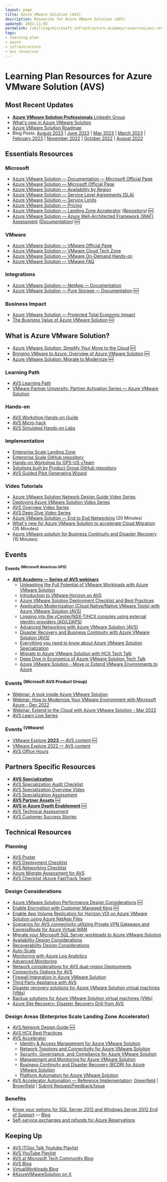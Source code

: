 ```yaml
---
layout: page
title: Azure VMware Solution (AVS)
description: Resources for Azure VMware Solution (AVS)
updated: 2023-11-03
permalink: /skilling/microsoft-infrastructure-academy/resources/avs-resources
tags: 
- learning plan
- azure
- infrastructure
- avs resources
---
```


# Learning Plan Resources for Azure VMware Solution (AVS)

## Most Recent Updates
* [**Azure VMware Solution Professionals** LinkedIn Group](https://aka.ms/AVSPros)
* [What's new in Azure VMware Solution](https://aka.ms/AVSUpdates)
* [Azure VMware Solution Roadmap](https://aka.ms/avsroadmap)
* Blog Posts: [August 2023](https://techcommunity.microsoft.com/t5/azure-migration-and/announcing-new-enhancements-for-azure-vmware-solution/ba-p/3906272)
 | [June 2023](https://techcommunity.microsoft.com/t5/azure-migration-and/azure-vmware-solution-june-2023-what-s-new-update/ba-p/3843932)
 | [May 2023](https://techcommunity.microsoft.com/t5/azure-migration-and/azure-vmware-solution-may-2023-what-s-new-update/ba-p/3815569)
 | [March 2023](https://techcommunity.microsoft.com/t5/azure-migration-and/azure-vmware-solution-march-2023-what-s-new-update/ba-p/3766739)
 | [February 2023](https://techcommunity.microsoft.com/t5/azure-migration-and/azure-vmware-solution-february-2023-what-s-new-update/ba-p/3734890)
 | [November 2022](https://azure.microsoft.com/blog/announcing-more-azure-vmware-solution-enhancements/)
 | [October 2022](https://techcommunity.microsoft.com/t5/azure-migration-and/what-s-new-in-azure-vmware-solution-october-2022/ba-p/3645077)
 | [August 2022](https://azure.microsoft.com/blog/announcing-new-enhancements-for-azure-vmware-solution/)

## Essentials Resources

### Microsoft
* [Azure VMware Solution — Documentation — Microsoft Official Page](https://learn.microsoft.com/azure/azure-vmware/)
* [Azure VMware Solution — Microsoft Official Page](https://azure.microsoft.com/services/azure-vmware/)
* [Azure VMware Solution — Availability by Region](https://azure.microsoft.com/global-infrastructure/services/?products=azure-vmware&regions=all)
* [Azure VMware Solution — Service Level Agreements (SLA)](https://azure.microsoft.com/support/legal/sla/azure-vmware/v1_1/)
* [Azure VMware Solution — Service Limits](https://learn.microsoft.com/azure/azure-resource-manager/management/azure-subscription-service-limits#azure-vmware-solution-limits)
* [Azure VMware Solution — Pricing](https://azure.microsoft.com/pricing/details/azure-vmware/)
* [Azure VMware Solution — Landing Zone Accelerator](https://aka.ms/avsaccelerator) *([Repository](https://aka.ms/avsacceleratorautomation))* 🆕
* [Azure VMware Solution — Azure Well-Architected Framework (WAF) Assessment](https://aka.ms/avswaf) *([Documentation](https://aka.ms/avswafdocs))* 🆕

### VMware
* [Azure VMware Solution — VMware Official Page](https://cloud.vmware.com/azure-vmware-solution)
* [Azure VMware Solution — VMware Cloud Tech Zone](https://vmc.techzone.vmware.com/azure-vmware-solution)
* [Azure VMware Solution — VMware On-Demand Hands-on](https://aka.ms/AVSHOL)
* [Azure VMware Solution — VMware FAQ](https://www.vmware.com/content/dam/digitalmarketing/vmware/en/pdf/partners/vmw-faq-temp.pdf)

### Integrations
* [Azure VMware Solution — NetApp — Documentation](https://docs.netapp.com/us-en/netapp-solutions/ehc/azure/index.html)
* [Azure VMware Solution — Pure Storage — Documentation](https://www.purestorage.com/solutions/cloud/azure-vmware.html) 🆕

### Business Impact
* [Azure VMware Solution — Projected Total Economic Impact](https://aka.ms/AVSTEIReport)
* [The Business Value of Azure VMware Solution](https://aka.ms/AVSBVS) 🆕

## What is Azure VMware Solution?
* [Azure VMware Solution: Simplify Your Move to the Cloud](https://www.youtube.com/watch?v=otvdGHeO5xI) 🆕
* [Bringing VMware to Azure: Overview of Azure VMware Solution](https://www.youtube.com/watch?v=VaF-f4DgK2s) 🆕
* [Azure VMware Solution: Migrate to Modernize](https://www.microsoft.com/videoplayer/embed/RW10Z02) 🆕

### Learning Path
* [AVS Learning Path](https://aka.ms/avslearn)
* [VMware Partner University: Partner Activation Series — Azure VMware Solution](https://partneruniversity.vmware.com/site/program.do?dispatch=showCourseSession&id=f0b0e6cf-03f0-11ec-8643-0cc47adeb5f8)

### Hands-on
* [AVS Workshop Hands-on Guide](https://aka.ms/AVSHub)
* [AVS Micro-hack](https://aka.ms/AVSMicroHack)
* [AVS Simulated Hands-on Labs](https://aka.ms/AVSHOL)

### Implementation
* [Enterprise Scale Landing Zone](https://aka.ms/AVSEnterpriseScale)
* [Enterprise Scale GitHub repository](https://aka.ms/AVSEnterpriseScaleRepo)
* [Hands-on Workshop by GPS-US vTeam](https://aka.ms/AVSHub)
* [Solutions built by Product Group GitHub repository](https://github.com/Azure/azure-vmware-solution)
* [AVS Guided Pilot Generating Wizard](https://aka.ms/avsguidedpilot)

### Video Tutorials
* [Azure VMware Solution Network Design Guide Video Series](https://www.youtube.com/playlist?list=PLjt5SKzX1iI-pevOBGUg9L7dNZv6N7_9g)
* [Deploying Azure VMware Solution Video Series](https://vmc.techzone.vmware.com/deploying-azure-vmware-solution)
* [AVS Overview Video Series](https://aka.ms/AVSTechOverview)
* [AVS Deep Dive Video Series](https://aka.ms/AVSDeepDive)
* [Azure VMware Solution — End to End Networking](https://www.youtube.com/watch?v=6_LYsYicacs) (20 Minutes)
* [What's new for Azure VMware Solution to accelerate Cloud Migration](https://www.youtube.com/watch?v=k0UaEqgTPdo&t=733s) (35 Minutes)
* [Azure VMware solution for Business Continuity and Disaster Recovery](https://www.youtube.com/watch?v=rhTgVqR4pps) (15 Minutes)


## Events

#### Events <sup>(Microsoft Americas GPS)</sup>
* [**AVS Academy — Series of AVS webinars**](https://aka.ms/AVSacademy)
  * [Unleashing the Full Potential of VMware Workloads with Azure VMware Solution](https://msuspartners.eventbuilder.com/event/70967?source=AVSAcademy)
  * [Introduction to VMware Horizon on AVS](https://msuspartners.eventbuilder.com/event/71309?source=AVSAcademy)
  * [Azure VMware Solution Deployment Checklist and Best Practices](https://msuspartners.eventbuilder.com/event/69755?source=AVSAcademy)
  * [Application Modernization (Cloud Native/Native VMware Tools) with Azure VMware Solution (AVS)](https://msuspartners.eventbuilder.com/event/63837?source=AVSAcademy)
  * [Logging into the vCenter/NSX-T/HCX consoles using external identity providers (AD/LDAPS)](https://msuspartners.eventbuilder.com/event/68299?source=AVSAcademy)
  * [Advanced Networking with Azure VMware Solution (AVS)](https://msuspartners.eventbuilder.com/event/63836?source=AVSAcademy)
  * [Disaster Recovery and Business Continuity with Azure VMware Solution (AVS)](https://msuspartners.eventbuilder.com/event/63835?source=AVSAcademy)
  * [Everything you need to know about Azure VMware Solution Specialization](https://msuspartners.eventbuilder.com/event/65447?source=AVSAcademy)
  * [Migrate to Azure VMware Solution with HCX Tech Talk](https://msuspartners.eventbuilder.com/event/62040?source=AVSAcademy)
  * [Deep Dive in Economics of Azure VMware Solution Tech Talk](https://msuspartners.eventbuilder.com/event/55981?source=AVSAcademy)
  * [Azure VMware Solution - Move or Extend VMware Environments to Azure](https://msuspartners.eventbuilder.com/event/40430)

### Events <sup>(Microsoft AVS Product Group)</sup>
* [Webinar: A look inside Azure VMware Solution](https://info.microsoft.com/ww-landing-get-started-with-azure-vmware-solution-a-look-inside.html?lcid=en-us)
* [Webinar: How to Modernize Your VMware Environment with Microsoft Azure - Dec 2022](https://aka.ms/AVS-Webinar22)
* [Webinar: Extend to the Cloud with Azure VMware Solution - Mar 2022](https://aka.ms/AzureVMwareSolution2022)
* [AVS Learn Live Series](https://aka.ms/learnlive-run-vmware-workloads-azure-vmware-solution)

### Events <sup>(VMware)</sup>
* [VMware Explore **2023** — AVS content](https://www.vmware.com/explore/video-library/search.html#product=%22Azure%20VMware%20Solution%22&year=2023) 🆕
* [VMware Explore 2022 — AVS content](https://www.vmware.com/explore/video-library/search.html#product=%22Azure%20VMware%20Solution%22&year=2022)
* [AVS Office Hours](https://aka.ms/AVSOfficeHours)

## Partners Specific Resources
* [**AVS Specialization**](https://aka.ms/AVSSpecial)
* [AVS Specialization Audit Checklist](https://aka.ms/AVSAdvSpecAudit)
* [AVS Specialization Overview Video](https://aka.ms/AVSAdvSpecVideo)
* [AVS Specialization Assessment](https://aka.ms/AVSAdvSpecAssess)
* [**AVS Partner Assets**](https://aka.ms/AVSPartnerAssets) 🆕
* [**AVS in Azure Depth Enablement**](https://aka.ms/partner/azurevc) 🆕
* [AVS Technical Assessment](https://partner.microsoft.com/en-nl/asset/collection/azure-vmware-solution-avs-technical-assessment#/)
* [AVS Customer Success Stories](https://aka.ms/AVSCustomerSuccess)

## Technical Resources

### Planning 
* [AVS Poster](https://www.vmware.com/content/dam/digitalmarketing/vmware/en/pdf/docs/vmw-avs-logical-design-deployment-connectivity.pdf)
* [AVS Deployment Checklist](https://learn.microsoft.com/azure/azure-vmware/production-ready-deployment-steps)
* [AVS Networking Checklist](https://learn.microsoft.com/azure/azure-vmware/tutorial-network-checklist)
* [Azure Migrate Assessment for AVS](https://learn.microsoft.com/azure/migrate/how-to-create-azure-vmware-solution-assessment)
* [AVS Checklist (Azure FastTrack Team)](https://aka.ms/avschecklists)

### Design Considerations
* [Azure VMware Solution Performance Design Considerations](https://techcommunity.microsoft.com/t5/azure-migration-and/azure-vmware-solution-performance-design-considerations/ba-p/3903291) 🆕
* [Enable Encryption with Customer Managed Keys](https://techcommunity.microsoft.com/t5/azure-migration-and/customer-managed-keys-for-azure-vmware-solution/ba-p/3762931) 🆕
* [Enable App Volume Replication for Horizon VDI on Azure VMware Solution using Azure NetApp Files](https://techcommunity.microsoft.com/t5/azure-migration-and/enable-app-volume-replication-for-horizon-vdi-on-azure-vmware/ba-p/3798178)
* [Scenarios for AVS connectivity utilizing Private VPN Gateways and ExpressRoute for Azure Virtual WAN](https://techcommunity.microsoft.com/t5/fasttrack-for-azure/scenarios-for-avs-connectivity-utilizing-private-vpn-gateways/ba-p/3831493)
* [Migrate your Microsoft SQL Server workloads to Azure VMware Solution](https://techcommunity.microsoft.com/t5/azure-migration-and/migrate-your-microsoft-sql-server-workloads-to-azure-vmware/ba-p/3776447)
* [Availability Design Considerations](https://techcommunity.microsoft.com/t5/azure-migration-and/azure-vmware-solution-availability-design-considerations/ba-p/3682915)
* [Recoverability Design Considerations](https://techcommunity.microsoft.com/t5/azure-migration-and/azure-vmware-solution-recoverability-design-considerations/ba-p/3746509)
* [Auto-Scale](https://techcommunity.microsoft.com/t5/azure-migration-and/azure-vmware-solution-auto-scale/ba-p/3690186)
* [Monitoring with Azure Log Analytics](https://techcommunity.microsoft.com/t5/azure-migration-and/monitoring-azure-vmware-solution-with-log-analytics/ba-p/3720515)
* [Advanced Monitoring](https://techcommunity.microsoft.com/t5/azure-migration-and/azure-vmware-solution-advanced-monitoring/ba-p/3686560)
* [Network considerations for AVS dual-region Deployments](https://github.com/Azure/Enterprise-Scale-for-AVS/blob/main/BrownField/Networking/Concepts/Connectivity-Multi-region/dual-region-hub-spoke.md)
* [Connectivity Options for AVS](https://github.com/Azure/Enterprise-Scale-for-AVS/blob/main/BrownField/Networking/Concepts/Connectivity-Single-region/Implementation-Options.md)
* [Firewall Integration in Azure VMware Solution](https://techcommunity.microsoft.com/t5/azure-migration-and/firewall-integration-in-azure-vmware-solution/ba-p/2254961)
* [Third Party Appliance with AVS](https://techcommunity.microsoft.com/t5/azure-migration/azure-vmware-solution-avs-connecting-3rd-party-networking-and/ba-p/1524297)
* [Disaster recovery solutions for Azure VMware Solution virtual machines (VMs)](https://learn.microsoft.com/azure/azure-vmware/ecosystem-disaster-recovery-vms)
* [Backup solutions for Azure VMware Solution virtual machines (VMs)](https://learn.microsoft.com/azure/azure-vmware/ecosystem-back-up-vms)
* [Azure Site Recovery: Disaster Recovery Drill from AVS](https://learn.microsoft.com/azure/site-recovery/avs-tutorial-dr-drill-azure)

### Design Areas (Enterprise Scale Landing Zone Accelerator)
* [AVS Network Design Guide](https://aka.ms/avs-design-basics) 🆕
* [AVS HCX Best Practices](https://aka.ms/AVSHCX)
* [AVS Accelerator](https://aka.ms/AVSAccelerator)
  * [Identity & Access Management for Azure VMware Solution](https://learn.microsoft.com/azure/cloud-adoption-framework/scenarios/azure-vmware/eslz-identity-and-access-management)
  * [Network Topology and Connectivity for Azure VMware Solution](https://learn.microsoft.com/azure/cloud-adoption-framework/scenarios/azure-vmware/eslz-network-topology-connectivity)
  * [Security, Governance, and Compliance for Azure VMware Solution](https://learn.microsoft.com/azure/cloud-adoption-framework/scenarios/azure-vmware/eslz-security-governance-and-compliance)
  * [Management and Monitoring for Azure VMware Solution](https://learn.microsoft.com/azure/cloud-adoption-framework/scenarios/azure-vmware/eslz-management-and-monitoring)
  * [Business Continuity and Disaster Recovery (BCDR) for Azure VMware Solution](https://learn.microsoft.com/azure/cloud-adoption-framework/scenarios/azure-vmware/eslz-business-continuity-and-disaster-recovery)
  * [Platform Automation for Azure VMware Solution](https://learn.microsoft.com/azure/cloud-adoption-framework/scenarios/azure-vmware/eslz-platform-automation-and-devops)
* [AVS Accelerator Automation — Reference Implementation](https://aka.ms/avsacceleratorautomation): [Greenfield](https://github.com/Azure/Enterprise-Scale-for-AVS/tree/main/AVS-Landing-Zone/GreenField) | [Brownfield](https://github.com/Azure/Enterprise-Scale-for-AVS/blob/main/BrownField) | [Submit Request/Feedback/Issue](https://github.com/Azure/Enterprise-Scale-for-AVS/issues/new)

### Benefits
* [Know your options for SQL Server 2012 and Windows Server 2012 End of Support](https://www.microsoft.com/windows-server/extended-security-updates) — [Blog](https://cloudblogs.microsoft.com/sqlserver/2021/07/14/know-your-options-for-sql-server-2012-and-windows-server-2012-end-of-support/)
* [Self-service exchanges and refunds for Azure Reservations](https://learn.microsoft.com/azure/cost-management-billing/reservations/exchange-and-refund-azure-reservations)

## Keeping Up
* [AVS ITOps Talk Youtube Playlist](https://aka.ms/avschannel)
* [AVS YouTube Playlist](https://aka.ms/AVSPlayList)
* [AVS at Microsoft Tech Community Blog](https://techcommunity.microsoft.com/t5/azure-migration/bg-p/AzureMigrationBlog)
* [AVS Blog](https://avs.ms)
* [VirtualWorkloads Blog](https://www.virtualworkloads.com/)
* [#AzureVMwareSolution on X](https://twitter.com/hashtag/azurevmwaresolution)